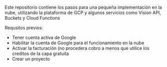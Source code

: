 Este repositorio contiene los pasos para una pequeña implementación en la nube, utilizando la plataforma de GCP y algunos servicios como Vision API, Buckets y Cloud Functions

Requsitos previos:
<ul>
  <li>Tener cuenta activa de Google</li>
  <li>Habilitar la cuenta de Google para el funcionamiento en la nube</li>
  <li>Activar la facturación (no procedera cobro a menos que utilice los creditos de la capa gratuita</li>
  <li>Crear un proyecto</li>
</ul>
